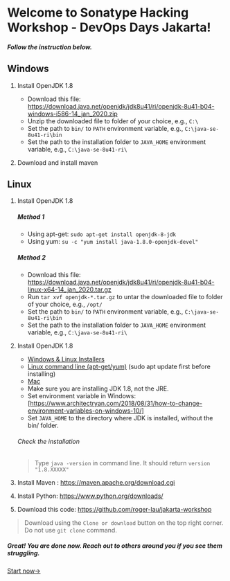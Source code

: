 # Welcome to Sonatype Hacking Workshop - DevOps Days Jakarta!
##### Follow the instruction below.

## Windows
1. Install OpenJDK 1.8
   * Download this file: https://download.java.net/openjdk/jdk8u41/ri/openjdk-8u41-b04-windows-i586-14_jan_2020.zip
   * Unzip the downloaded file to folder of your choice, e.g., `C:\`
   * Set the path to `bin/` to `PATH` environment variable, e.g., `C:\java-se-8u41-ri\bin`
   * Set the path to the installation folder to `JAVA_HOME` environment variable, e.g., `C:\java-se-8u41-ri\`

1. Download and install maven

## Linux
1. Install OpenJDK 1.8
	##### Method 1

   * Using apt-get: `sudo apt-get install openjdk-8-jdk`
   * Using yum: `su -c "yum install java-1.8.0-openjdk-devel"`
    
	##### Method 2
   * Download this file: https://download.java.net/openjdk/jdk8u41/ri/openjdk-8u41-b04-linux-x64-14_jan_2020.tar.gz
   * Run `tar xvf openjdk-*.tar.gz` to untar the downloaded file to folder of your choice, e.g., `/opt/`
   * Set the path to `bin/` to `PATH` environment variable, e.g., `C:\java-se-8u41-ri\bin`
   * Set the path to the installation folder to `JAVA_HOME` environment variable, e.g., `C:\java-se-8u41-ri\`

1. Install OpenJDK 1.8
   * [Windows & Linux Installers](https://jdk.java.net/java-se-ri/8-MR3)
   * [Linux command line (apt-get/yum)](https://openjdk.java.net/install/) (sudo apt update first before installing)
   * [Mac](https://installvirtual.com/install-openjdk-8-on-mac-using-brew-adoptopenjdk/)
   * Make sure you are installing JDK 1.8, not the JRE.
   * Set environment variable in Windows: [https://www.architectryan.com/2018/08/31/how-to-change-environment-variables-on-windows-10/]
   * Set `JAVA_HOME` to the directory where JDK is installed, without the bin/ folder.
	
	###### Check the installation
	> Type `java -version` in command line. It should return `version "1.8.XXXXX"`
   

1. Install Maven : https://maven.apache.org/download.cgi

1. Install Python: https://www.python.org/downloads/

1. Download this code: https://github.com/roger-lau/jakarta-workshop

> Download using the `Clone or download` button on the top right corner. Do not use `git clone` command.

##### Great! You are done now. Reach out to others around you if you see them struggling. 

[Start now->](https://github.com/roger-lau/jakarta-workshop/blob/master/docs/index.md)